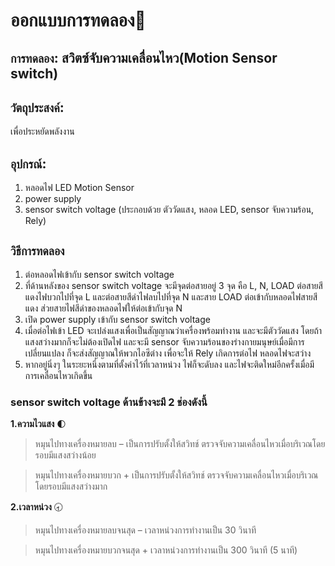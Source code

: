 # ออกแบบการทดลอง:high_brightness:
## ```การทดลอง```: **สวิตซ์จับความเคลื่อนไหว(Motion Sensor switch)** 
## ```วัตถุประสงค์```: 
เพื่อประหยัดพลังงาน
## ```อุปกรณ์```:
1. หลอดไฟ LED Motion Sensor 
2. power supply
3. sensor switch voltage (ประกอบด้วย ตัววัดแสง, หลอด LED, sensor จับความร้อน, Rely) 
     
## ```วิธีการทดลอง```
1. ต่อหลอดไฟเข้ากับ sensor switch voltage  
2. ที่ด้านหลังของ sensor switch voltage จะมีจุดต่อสายอยู่ 3 จุด คือ L, N, LOAD ต่อสายสีแดงไฟบวกไปที่จุด L และต่อสายสีดำไฟลบไปที่จุด N และสาย LOAD ต่อเข้ากับหลอดไฟสายสีแดง ส่วยสายไฟสีดำของหลอดไฟให้ต่อเข้ากับจุด N
3. เปิด power supply เข้ากับ sensor switch voltage
4. เมื่อต่อไฟเข้า LED จะเปล่งแสงเพื่อเป็นสัญญาณว่าเครื่องพร้อมทำงาน และจะมีตัววัดแสง โดยถ้าแสงสว่างมากก็จะไม่ต้องเปิดไฟ และจะมี sensor จับความร้อนของร่างกายมนุษย์เมื่อมีการเปลี่ยนแปลง ก็จะส่งสัญญาณให้พวกไอซีต่าง เพื่อจะให้ Rely เกิดการต่อไฟ หลอดไฟจะสว่าง
5. หากอยู่นิ่งๆ ในระยะหนึ่งตามที่ตั้งค่าไว้ที่เวลาหน่วง ไฟก็จะดับลง และไฟจะติดใหม่อีกครั้งเมื่อมีการเคลื่อนไหวเกิดขึ้น

### sensor switch voltage ด้านข้างจะมี 2 ช่องดังนี้
**1.ความไวแสง** 🌓
>หมุนไปทางเครื่องหมายลบ – เป็นการปรับตั้งให้สวิทช์ ตรวจจับความเคลื่อนไหวเมื่อบริเวณโดยรอบมีแสงสว่างน้อย

>หมุนไปทางเครื่องหมายบวก + เป็นการปรับตั้งให้สวิทช์ ตรวจจับความเคลื่อนไหวเมื่อบริเวณโดยรอบมีแสงสว่างมาก

**2.เวลาหน่วง** 🕣
>หมุนไปทางเครื่องหมายลบจนสุด – เวลาหน่วงการทำงานเป็น 30 วินาที

>หมุนไปทางเครื่องหมายบวกจนสุด + เวลาหน่วงการทำงานเป็น 300 วินาที (5 นาที)
